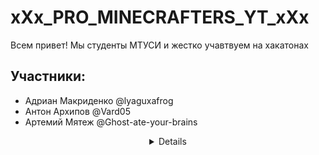 # xXx_PRO_MINECRAFTERS_YT_xXx

Всем привет! Мы студенты МТУСИ и жестко учавтвуем на хакатонах


## Участники:
- Адриан Макриденко @lyaguxafrog
- Антон Архипов @Vard05
- Артемий Мятеж @Ghost-ate-your-brains

<details align="center">

![skelet](https://gagaru.club/uploads/posts/2023-06/thumbs/1686043309_gagaru-club-p-ognennii-skelet-krasivo-64.jpg)

</details>
